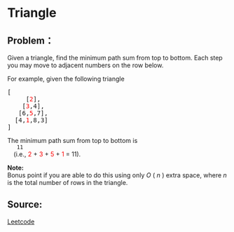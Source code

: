 # Triangle

## Problem：

<div class="question-content">
 <p>
 </p>
 <p>
  Given a triangle, find the minimum path sum from top to bottom. Each step you may move to adjacent numbers on the row below.
 </p>
 <p>
  For example, given the following triangle
  <br/>
 </p>
 <pre>
[
     [<font color="red">2</font>],
    [<font color="red">3</font>,4],
   [6,<font color="red">5</font>,7],
  [4,<font color="red">1</font>,8,3]
]
</pre>
 <p>
  The minimum path sum from top to bottom is
  <code>
   11
  </code>
  (i.e.,
  <font color="red">
   2
  </font>
  +
  <font color="red">
   3
  </font>
  +
  <font color="red">
   5
  </font>
  +
  <font color="red">
   1
  </font>
  = 11).
 </p>
 <p>
  <b>
   Note:
  </b>
  <br/>
  Bonus point if you are able to do this using only
  <i>
   O
  </i>
  (
  <i>
   n
  </i>
  ) extra space, where
  <i>
   n
  </i>
  is the total number of rows in the triangle.
 </p>
</div>


## Source:
[Leetcode](https://leetcode.com/problems/triangle/)
